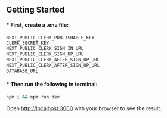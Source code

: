 ## Getting Started

####   * First, create a .env file:

```bash
NEXT_PUBLIC_CLERK_PUBLISHABLE_KEY
CLERK_SECRET_KEY
NEXT_PUBLIC_CLERK_SIGN_IN_URL
NEXT_PUBLIC_CLERK_SIGN_UP_URL
NEXT_PUBLIC_CLERK_AFTER_SIGN_UP_URL
NEXT_PUBLIC_CLERK_AFTER_SIGN_UP_URL
DATABASE_URL
```

####   * Then run the following in terminal:

```bash
npm i && npm run dev
```

Open [http://localhost:3000](http://localhost:3000) with your browser to see the result.
